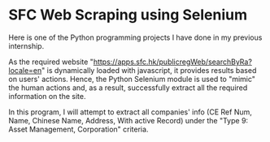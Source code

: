 # SFC Web Scraping using Selenium

Here is one of the Python programming projects I have done in my previous internship.

As the required website "https://apps.sfc.hk/publicregWeb/searchByRa?locale=en" is dynamically loaded with javascript, it provides results based on users' actions.
Hence, the Python Selenium module is used to "mimic" the human actions and, as a result, successfully extract all the required information on the site.

In this program, I will attempt to extract all companies' info (CE Ref Num, Name, Chinese Name, Address, With active Record) 
under the "Type 9: Asset Management, Corporation" criteria.
